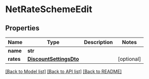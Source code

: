 # NetRateSchemeEdit

## Properties
Name | Type | Description | Notes
------------ | ------------- | ------------- | -------------
**name** | **str** |  | 
**rates** | [**DiscountSettingsDto**](DiscountSettingsDto.md) |  | [optional] 

[[Back to Model list]](../README.md#documentation-for-models) [[Back to API list]](../README.md#documentation-for-api-endpoints) [[Back to README]](../README.md)

